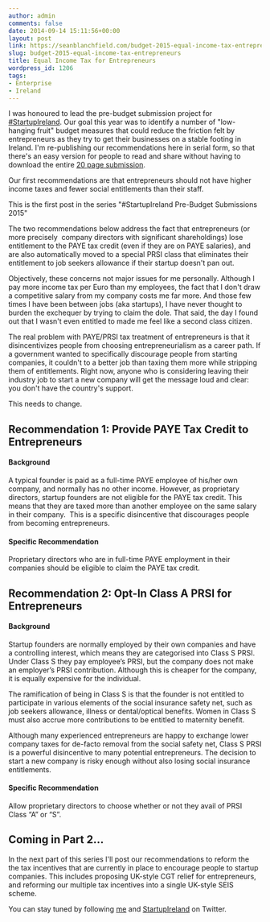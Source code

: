 ```yaml
---
author: admin
comments: false
date: 2014-09-14 15:11:56+00:00
layout: post
link: https://seanblanchfield.com/budget-2015-equal-income-tax-entrepreneurs/
slug: budget-2015-equal-income-tax-entrepreneurs
title: Equal Income Tax for Entrepreneurs
wordpress_id: 1206
tags:
- Enterprise
- Ireland
---
```


I was honoured to lead the pre-budget submission project for [#StartupIreland](http://startupireland.ie). Our goal this year was to identify a number of "low-hanging fruit" budget measures that could reduce the friction felt by entrepreneurs as they try to get their businesses on a stable footing in Ireland. I'm re-publishing our recommendations here in serial form, so that there's an easy version for people to read and share without having to download the entire [20 page submission](http://startupireland.ie/wp-content/uploads/2014/09/StartupIreland-Pre-Budget-Submission-2014-Google-Docs.pdf).

Our first recommendations are that entrepreneurs should not have higher income taxes and fewer social entitlements than their staff.
<!-- more -->
This is the first post in the series "#StartupIreland Pre-Budget Submissions 2015"

The two recommendations below address the fact that entrepreneurs (or more precisely  company directors with significant shareholdings) lose entitlement to the PAYE tax credit (even if they are on PAYE salaries), and are also automatically moved to a special PRSI class that eliminates their entitlement to job seekers allowance if their startup doesn't pan out.

Objectively, these concerns not major issues for me personally. Although I pay more income tax per Euro than my employees, the fact that I don't draw a competitive salary from my company costs me far more. And those few times I have been between jobs (aka startups), I have never thought to burden the exchequer by trying to claim the dole. That said, the day I found out that I wasn't even entitled to made me feel like a second class citizen.

The real problem with PAYE/PRSI tax treatment of entrepreneurs is that it disincentivizes people from choosing entrepreneurialism as a career path. If a government wanted to specifically discourage people from starting companies, it couldn't to a better job than taxing them more while stripping them of entitlements. Right now, anyone who is considering leaving their industry job to start a new company will get the message loud and clear: you don't have the country's support.

This needs to change.

## Recommendation 1: Provide PAYE Tax Credit to Entrepreneurs

#### Background

A typical founder is paid as a full-time PAYE employee of his/her own company, and normally has no other income. However, as proprietary directors, startup founders are not eligible for the PAYE tax credit. This means that they are taxed more than another employee on the same salary in their company.  This is a specific disincentive that discourages people from becoming entrepreneurs.

#### Specific Recommendation

Proprietary directors who are in full-time PAYE employment in their companies should be eligible to claim the PAYE tax credit.

## Recommendation 2: Opt-In Class A PRSI for Entrepreneurs

#### Background

Startup founders are normally employed by their own companies and have a controlling interest, which means they are categorised into Class S PRSI. Under Class S they pay employee’s PRSI, but the company does not make an employer’s PRSI contribution. Although this is cheaper for the company, it is equally expensive for the individual.

The ramification of being in Class S is that the founder is not entitled to participate in various elements of the social insurance safety net, such as job seekers allowance, illness or dental/optical benefits. Women in Class S must also accrue more contributions to be entitled to maternity benefit.

Although many experienced entrepreneurs are happy to exchange lower company taxes for de-facto removal from the social safety net, Class S PRSI is a powerful disincentive to many potential entrepreneurs. The decision to start a new company is risky enough without also losing social insurance entitlements.

#### Specific Recommendation

Allow proprietary directors to choose whether or not they avail of PRSI Class “A” or “S”.

## Coming in Part 2...

In the next part of this series I'll post our recommendations to reform the the tax incentives that are currently in place to encourage people to startup companies. This includes proposing UK-style CGT relief for entrepreneurs, and reforming our multiple tax incentives into a single UK-style SEIS scheme.

You can stay tuned by following [me](http://twitter.com/seanblanchfield) and [StartupIreland](http://twitter.com/startupireland) on Twitter.